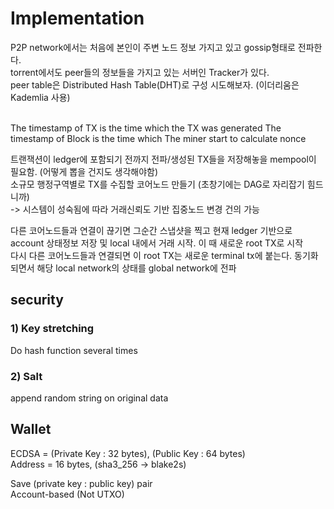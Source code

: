 # Implementation

P2P network에서는 처음에 본인이 주변 노드 정보 가지고 있고 gossip형태로 전파한다.  
torrent에서도 peer들의 정보들을 가지고 있는 서버인 Tracker가 있다.  
peer table은 Distributed Hash Table(DHT)로 구성 시도해보자. (이더리움은 Kademlia 사용)  

<br>
The timestamp of TX is the time which the TX was generated  
The timestamp of Block is the time which The miner start to calculate nonce

트랜잭션이 ledger에 포함되기 전까지 전파/생성된 TX들을 저장해놓을 mempool이 필요함. (어떻게 뽑을 건지도 생각해야함)  
소규모 행정구역별로 TX를 수집할 코어노드 만들기 (초창기에는 DAG로 자리잡기 힘드니까)  
-> 시스템이 성숙됨에 따라 거래신뢰도 기반 집중노드 변경 건의 가능  

다른 코어노드들과 연결이 끊기면 그순간 스냅샷을 찍고 현재 ledger 기반으로 account 상태정보 저장 및 local 내에서 거래 시작. 이 때 새로운 root TX로 시작  
다시 다른 코어노드들과 연결되면 이 root TX는 새로운 terminal tx에 붙는다. 동기화되면서 해당 local network의 상태를 global network에 전파

## security
### 1) Key stretching
Do hash function several times
### 2) Salt
append random string on original data


## Wallet
ECDSA = (Private Key : 32 bytes), (Public Key : 64 bytes)  
Address = 16 bytes, (sha3_256 -> blake2s)

Save (private key : public key) pair  
Account-based (Not UTXO)

